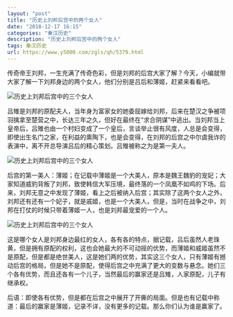 ```yaml
---
layout: "post"
title: "历史上刘邦后宫中的两个女人"
date: "2018-12-17 16:15"
categories: "秦汉历史"
description: "历史上刘邦后宫中的两个女人"
tags: 秦汉历史
url: https://www.y5000.com/zgls/qh/5379.html
---
```






传奇帝王刘邦，一生充满了传奇色彩，但是刘邦的后宫大家了解？今天，小编就带大家了解一下刘邦身边的两个女人，他们分别是吕后和薄姬，赶紧来看看吧。

![历史上刘邦后宫中的三个女人](/uploads/allimg/161117/6-16111F9340bX.JPG)

吕雉是刘邦的原配夫人，当年身为富家女的她委屈嫁给刘邦，后来在楚汉之争被项羽擒拿至楚营之中，长达三年之久，但好在最终在“求合阴谋”中逃出。当刘邦当上皇帝后，吕雉也由一个村妇变成了一个皇后，言谈举止很有风度，人总是会变得，即使出生名门之家，在利益的熏陶下，也是会变得，在刘邦的后宫之中尔虞我诈的表演中，离不开总导演吕后的精心策划。吕雉被称之为是第一夫人。

![历史上刘邦后宫中的三个女人](/uploads/allimg/161117/6-16111F9350A21.JPG)

后宫的第一美人：薄姬；在记载中薄姬是一个大美人，原本是魏王魏豹的宠妃；大家知道威豹背叛了刘邦，致使韩信大军压境，最终落的一个凤凰不如鸡的下场。后来，刘邦无意之中发现了薄姬，看上之后被纳入后宫；其实除了这两个女人之外，刘邦还有还有一个妃子，就是戚姬，也是一个大美人，但是，当时在战争之中，刘邦在打仗的时候只带着薄姬一人，也是刘邦最宠爱的一个人。

![历史上刘邦后宫中的三个女人](/uploads/allimg/161117/6-16111F935544Q.JPG)

这是哪个女人是刘邦身边最红的女人，各有各的特点，据记载，吕后虽然人老珠黄，但是拥有原配的权利，这也会她最大的不可动摇的优势，而薄姬和威姬虽然不是原配，但是都是绝世美人，这是她们两的优势，其实这三个女人，只有薄姬有撼动后宫的格局，但是她不是原配，使得后宫之中充满了更大的变数与悬念。她们三个各有优势，而且还各有一个儿子，当然最后的赢家还是吕雉，人家原配，儿子有继承权。

后语：即使各有优势，但是都在后宫之中展开了开撕的局面。但是也有记载中称道：最后的赢家是薄姬，记录不详，没有更多的记载。那么你们认为谁是赢家了。
